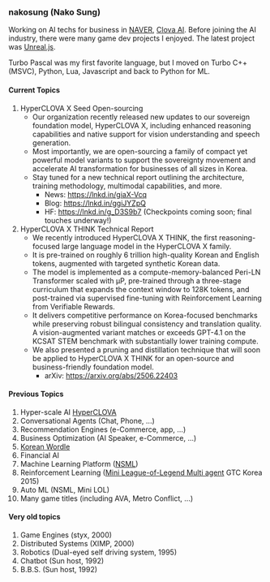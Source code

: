 ### nakosung (Nako Sung)

Working on AI techs for business in [NAVER](https://naver.com), [Clova AI](https://clova.ai).
Before joining the AI industry, there were many game dev projects I enjoyed. The latest project was [Unreal.js](https://github.com/ncsoft/unreal.js).

Turbo Pascal was my first favorite language, but I moved on Turbo C++(MSVC), Python, Lua, Javascript and back to Python for ML.

#### Current Topics
1. HyperCLOVA X Seed Open-sourcing
    - Our organization recently released new updates to our sovereign foundation model, HyperCLOVA X, including enhanced reasoning capabilities and native support for vision understanding and speech generation.
    - Most importantly, we are open-sourcing a family of compact yet powerful model variants to support the sovereignty movement and accelerate AI transformation for businesses of all sizes in Korea.
    - Stay tuned for a new technical report outlining the architecture, training methodology, multimodal capabilities, and more.
        - News: https://lnkd.in/giaX-Vcq
        - Blog: https://lnkd.in/ggiJYZpQ
        - HF: https://lnkd.in/g_D3S9b7 (Checkpoints coming soon; final touches underway!)
2. HyperCLOVA X THINK Technical Report
    - We recently introduced HyperCLOVA X THINK, the first reasoning-focused large language model in the HyperCLOVA X family.
    - It is pre-trained on roughly 6 trillion high-quality Korean and English tokens, augmented with targeted synthetic Korean data.
    - The model is implemented as a compute-memory-balanced Peri-LN Transformer scaled with μP, pre-trained through a three-stage curriculum that expands the context window to 128K tokens, and post-trained via supervised fine-tuning with Reinforcement Learning from Verifiable Rewards.
    - It delivers competitive performance on Korea-focused benchmarks while preserving robust bilingual consistency and translation quality. A vision-augmented variant matches or exceeds GPT-4.1 on the KCSAT STEM benchmark with substantially lower training compute.
    - We also presented a pruning and distillation technique that will soon be applied to HyperCLOVA X THINK for an open-source and business-friendly foundation model.
        - arXiv: https://arxiv.org/abs/2506.22403

#### Previous Topics
1. Hyper-scale AI [HyperCLOVA](https://naver-ai-now.kr/)
2. Conversational Agents (Chat, Phone, ...)
3. Recommendation Engines (e-Commerce, app, ...)
4. Business Optimization (AI Speaker, e-Commerce, ...)
5. [Korean Wordle](https://nakosung.github.io/wordle/)
6. Financial AI
7. Machine Learning Platform ([NSML](https://clova.ai/en/research/research-area-detail.html?id=1))
8. Reinforcement Learning ([Mini League-of-Legend Multi agent](http://images.nvidia.com/content/gtc-kr/part_4_ncsoft.pdf) GTC Korea 2015)
9. Auto ML (NSML, Mini LOL)
10. Many game titles (including AVA, Metro Conflict, ...)

#### Very old topics
1. Game Engines (styx, 2000)
2. Distributed Systems (XIMP, 2000)
3. Robotics (Dual-eyed self driving system, 1995)
4. Chatbot (Sun host, 1992)
5. B.B.S. (Sun host, 1992)
